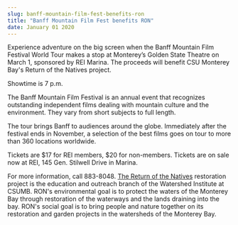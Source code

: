 ```yaml
---
slug: banff-mountain-film-fest-benefits-ron
title: "Banff Mountain Film Fest benefits RON"
date: January 01 2020
---
```


 
<p>
  Experience adventure on the big screen when the Banff Mountain Film Festival
  World Tour makes a stop at Monterey’s Golden State Theatre on March 1,
  sponsored by REI Marina. The proceeds will benefit CSU Monterey Bay's Return
  of the Natives project.
</p>
<p>Showtime is 7 p.m.</p>
<p>
  The Banff Mountain Film Festival is an annual event that recognizes
  outstanding independent films dealing with mountain culture and the
  environment. They vary from short subjects to full length.
</p>
<p>
  The tour brings Banff to audiences around the globe. Immediately after the
  festival ends in November, a selection of the best films goes on tour to more
  than 360 locations worldwide.
</p>
<p>
  Tickets are $17 for REI members, $20 for non&#45;members. Tickets are on sale
  now at REI, 145 Gen. Stilwell Drive in Marina.
</p>
<p>
  For more information, call 883&#45;8048.
  <a href="https://csumb.edu/ron">The Return of the Natives</a> restoration
  project is the education and outreach branch of the Watershed Institute at
  CSUMB. RON's environmental goal is to protect the waters of the Monterey Bay
  through restoration of the waterways and the lands draining into the bay.
  RON's social goal is to bring people and nature together on its restoration
  and garden projects in the watersheds of the Monterey Bay.
</p>
 
